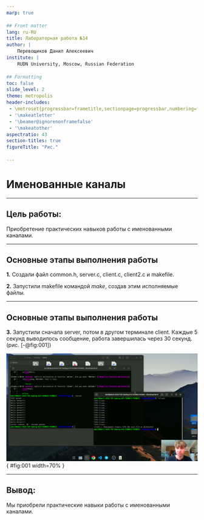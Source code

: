```yaml
---
marp: true

## Front matter
lang: ru-RU
title: Лабораторная работа №14
author: |
	Перевощиков Данил Алексеевич
institute: |
	RUDN University, Moscow, Russian Federation

## Formatting
toc: false
slide_level: 2
theme: metropolis
header-includes: 
 - \metroset{progressbar=frametitle,sectionpage=progressbar,numbering=fraction}
 - '\makeatletter'
 - '\beamer@ignorenonframefalse'
 - '\makeatother'
aspectratio: 43
section-titles: true
figureTitle: "Рис."

---
```


# Именованные каналы

---

## Цель работы:

Приобретение практических навыков работы с именованными каналами.

---

## Основные этапы выполнения работы

**1.** Создали файл common.h, server.c, client.c, client2.c и makefile.

**2.** Запустили makefile командой *make*, создав этим исполняемые файлы.

---

## Основные этапы выполнения работы

**3.** Запустили сначала server, потом в другом терминале client. Каждые 5 секунд выводилось сообщение, работа завершилась через 30 секунд.(рис. [-@fig:001])

![Работа программы.](image/07.png){ #fig:001 width=70% }

---

## Вывод:

Мы приобрели практические навыки работы с именованными каналами.